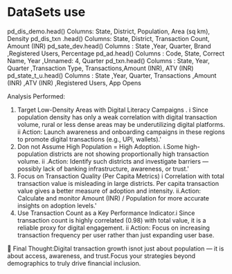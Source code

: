 # DataSets use
pd_dis_demo.head()
Columns: State, District, Population, Area (sq km), Density
pd_dis_txn .head()
Columns: State, District, Transaction Count, Amount (INR)
pd_sate_dev.head()
Columns : State	,Year,	Quarter,	Brand	,Registered Users,	Percentage
pd_ad.head()
Columns : Code,	State,	Correct Name,	Year	,Unnamed: 4,	Quarter
pd_txn.head()
Columns : State,	Year,	Quarter	,Transaction Type,	Transactions,Amount (INR),	ATV (INR)
pd_state_t_u.head()
Columns : State	,Year,	Quarter,	Transactions	,Amount (INR)	,ATV (INR)	,Registered Users,	App Opens


Analysis Performed:
1. Target Low-Density Areas with Digital Literacy Campaigns . i  Since population density has only a weak correlation with digital transaction volume, rural or less dense areas may be underutilizing digital platforms.
 ii  Action: Launch awareness and onboarding campaigns in these regions to promote digital transactions (e.g., UPI, wallets).'
2. Don not Assume High Population = High Adoption. i.Some high-population districts are not showing proportionally high transaction volume.
 ii .Action: Identify such districts and investigate barriers — possibly lack of banking infrastructure, awareness, or trust.'
3. Focus on Transaction Quality (Per Capita Metrics) i Correlation with total transaction value is misleading in large districts. Per capita transaction value gives a better measure of adoption and intensity.
 ii.Action: Calculate and monitor Amount (INR) / Population for more accurate insights on adoption levels.'
4. Use Transaction Count as a Key Performance Indicator.i  Since transaction count is highly correlated (0.98) with total value, it is  a reliable proxy for digital engagement.
 ii  Action: Focus on increasing transaction frequency per user rather than just expanding user base.

📌 Final Thought:Digital transaction growth isnot just about population — it is about access, awareness, and trust.Focus your strategies beyond demographics to truly drive financial inclusion.
